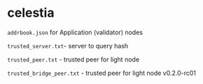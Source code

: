 # celestia

`addrbook.json` for Application (validator) nodes

`trusted_server.txt`- server to query hash

`trusted_peer.txt` - trusted peer for light node

`trusted_bridge_peer.txt` - trusted peer for light node v0.2.0-rc01
